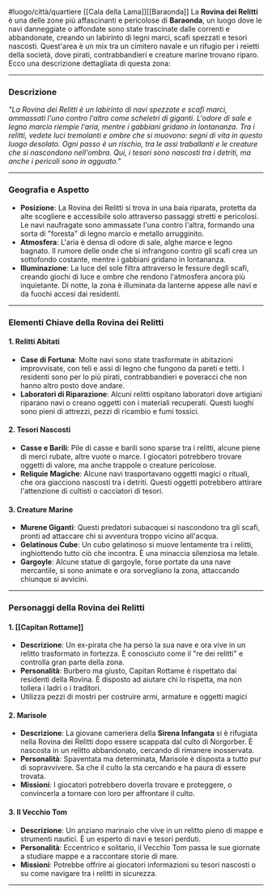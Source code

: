 #luogo/città/quartiere [[Cala della Lama]][[Baraonda]]
La **Rovina dei Relitti** è una delle zone più affascinanti e pericolose di **Baraonda**, un luogo dove le navi danneggiate o affondate sono state trascinate dalle correnti e abbandonate, creando un labirinto di legni marci, scafi spezzati e tesori nascosti. Quest'area è un mix tra un cimitero navale e un rifugio per i reietti della società, dove pirati, contrabbandieri e creature marine trovano riparo. Ecco una descrizione dettagliata di questa zona:

---

### **Descrizione**

_"La Rovina dei Relitti è un labirinto di navi spezzate e scafi marci, ammassati l'uno contro l'altro come scheletri di giganti. L'odore di sale e legno marcio riempie l'aria, mentre i gabbiani gridano in lontananza. Tra i relitti, vedete luci tremolanti e ombre che si muovono: segni di vita in questo luogo desolato. Ogni passo è un rischio, tra le assi traballanti e le creature che si nascondono nell'ombra. Qui, i tesori sono nascosti tra i detriti, ma anche i pericoli sono in agguato."_

---

### **Geografia e Aspetto**
- **Posizione**: La Rovina dei Relitti si trova in una baia riparata, protetta da alte scogliere e accessibile solo attraverso passaggi stretti e pericolosi. Le navi naufragate sono ammassate l'una contro l'altra, formando una sorta di "foresta" di legno marcio e metallo arrugginito.
- **Atmosfera**: L'aria è densa di odore di sale, alghe marce e legno bagnato. Il rumore delle onde che si infrangono contro gli scafi crea un sottofondo costante, mentre i gabbiani gridano in lontananza.
- **Illuminazione**: La luce del sole filtra attraverso le fessure degli scafi, creando giochi di luce e ombre che rendono l'atmosfera ancora più inquietante. Di notte, la zona è illuminata da lanterne appese alle navi e da fuochi accesi dai residenti.

---

### **Elementi Chiave della Rovina dei Relitti**

#### **1. Relitti Abitati**
- **Case di Fortuna**: Molte navi sono state trasformate in abitazioni improvvisate, con teli e assi di legno che fungono da pareti e tetti. I residenti sono per lo più pirati, contrabbandieri e poveracci che non hanno altro posto dove andare.
- **Laboratori di Riparazione**: Alcuni relitti ospitano laboratori dove artigiani riparano navi o creano oggetti con i materiali recuperati. Questi luoghi sono pieni di attrezzi, pezzi di ricambio e fumi tossici.

#### **2. Tesori Nascosti**
- **Casse e Barili**: Pile di casse e barili sono sparse tra i relitti, alcune piene di merci rubate, altre vuote o marce. I giocatori potrebbero trovare oggetti di valore, ma anche trappole o creature pericolose.
- **Reliquie Magiche**: Alcune navi trasportavano oggetti magici o rituali, che ora giacciono nascosti tra i detriti. Questi oggetti potrebbero attirare l'attenzione di cultisti o cacciatori di tesori.

#### **3. Creature Marine**
- **Murene Giganti**: Questi predatori subacquei si nascondono tra gli scafi, pronti ad attaccare chi si avventura troppo vicino all'acqua.
- **Gelatinous Cube**: Un cubo gelatinoso si muove lentamente tra i relitti, inghiottendo tutto ciò che incontra. È una minaccia silenziosa ma letale.
- **Gargoyle**: Alcune statue di gargoyle, forse portate da una nave mercantile, si sono animate e ora sorvegliano la zona, attaccando chiunque si avvicini.

---

### **Personaggi della Rovina dei Relitti**

#### **1. [[Capitan Rottame]]**
- **Descrizione**: Un ex-pirata che ha perso la sua nave e ora vive in un relitto trasformato in fortezza. È conosciuto come il "re dei relitti" e controlla gran parte della zona.
- **Personalità**: Burbero ma giusto, Capitan Rottame è rispettato dai residenti della Rovina. È disposto ad aiutare chi lo rispetta, ma non tollera i ladri o i traditori.
- Utilizza pezzi di mostri per costruire armi, armature e oggetti magici

#### **2. Marisole**
- **Descrizione**: La giovane cameriera della **Sirena Infangata** si è rifugiata nella Rovina dei Relitti dopo essere scappata dal culto di Norgorber. È nascosta in un relitto abbandonato, cercando di rimanere inosservata.
- **Personalità**: Spaventata ma determinata, Marisole è disposta a tutto pur di sopravvivere. Sa che il culto la sta cercando e ha paura di essere trovata.
- **Missioni**: I giocatori potrebbero doverla trovare e proteggere, o convincerla a tornare con loro per affrontare il culto.

#### **3. Il Vecchio Tom**
- **Descrizione**: Un anziano marinaio che vive in un relitto pieno di mappe e strumenti nautici. È un esperto di navi e tesori perduti.
- **Personalità**: Eccentrico e solitario, il Vecchio Tom passa le sue giornate a studiare mappe e a raccontare storie di mare.
- **Missioni**: Potrebbe offrire ai giocatori informazioni su tesori nascosti o su come navigare tra i relitti in sicurezza.

---

